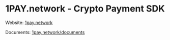 # 1PAY.network - Crypto Payment SDK

Website: [1pay.network](https://1pay.network)

Documents: [1pay.network/documents](https://1pay.network/documents)
